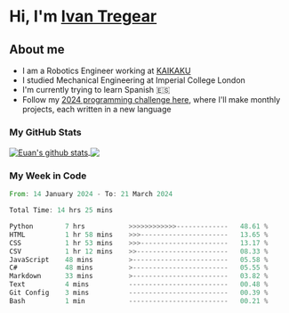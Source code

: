 # Hi, I'm [Ivan Tregear](https://www.linkedin.com/in/ivantregear/)

## About me

* I am a Robotics Engineer working at [KAIKAKU](https://github.com/KAIKAKU-AI)
* I studied Mechanical Engineering at Imperial College London
* I'm currently trying to learn Spanish :es:
* Follow my [2024 programming challenge here](https://github.com/ITregear?tab=repositories), where I'll make monthly projects, each written in a new language


### My GitHub Stats

<a href="#my-github-stats">
  <img align="center" src="https://github-readme-stats.vercel.app/api?username=itregear&count_private=true&show_icons=true&include_all_commits=true&theme=material-palenight" alt="Euan's github stats" />
</a>

<a href="#my-github-stats">
  <img align="center" src="https://github-readme-stats.vercel.app/api/top-langs/?username=itregear&layout=compact&theme=material-palenight" />
</a>

### My Week in Code
<!--START_SECTION:waka-->

```rust
From: 14 January 2024 - To: 21 March 2024

Total Time: 14 hrs 25 mins

Python        7 hrs           >>>>>>>>>>>>-------------   48.61 %
HTML          1 hr 58 mins    >>>----------------------   13.65 %
CSS           1 hr 53 mins    >>>----------------------   13.17 %
CSV           1 hr 12 mins    >>-----------------------   08.33 %
JavaScript    48 mins         >------------------------   05.58 %
C#            48 mins         >------------------------   05.55 %
Markdown      33 mins         >------------------------   03.82 %
Text          4 mins          -------------------------   00.48 %
Git Config    3 mins          -------------------------   00.39 %
Bash          1 min           -------------------------   00.21 %
```

<!--END_SECTION:waka-->
